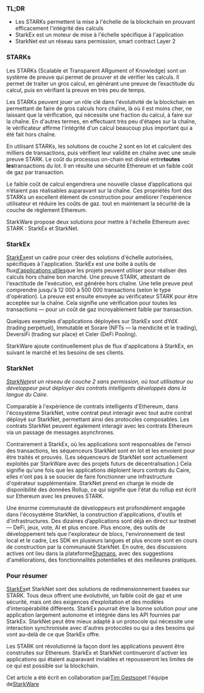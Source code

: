 ### TL;DR

* Les STARKs permettent la mise à l'échelle de la blockchain en prouvant efficacement l'intégrité des calculs
* StarkEx est un moteur de mise à l'échelle spécifique à l'application
* StarkNet est un réseau sans permission, smart contract Layer 2

### **STARKs**

Les STARKs (Scalable et Transparent ARgument of Knowledge) sont un système de preuve qui permet de prouver et de vérifier les calculs. Il permet de traiter un gros calcul, en générant une preuve de l’exactitude du calcul, puis en vérifiant la preuve en très peu de temps.

Les STARKs peuvent jouer un rôle clé dans l'évolutivité de la blockchain en permettant de faire de gros calculs hors chaîne, là où il est moins cher, ne laissant que la vérification, qui nécessite une fraction du calcul, à faire sur la chaîne. En d'autres termes, en effectuant très peu d'étapes sur la chaîne, le vérificateur affirme l'intégrité d'un calcul beaucoup plus important qui a été fait hors chaîne.

En utilisant STARKs, les solutions de couche 2 sont en lot et calculent des milliers de transactions, puis vérifient leur validité en chaîne avec une seule preuve STARK. Le coût du processus on-chain est divisé entre**toutes les**transactions du lot. Il en résulte une sécurité Ethereum et un faible coût de gaz par transaction.

Le faible coût de calcul engendrera une nouvelle classe d’applications qui n’étaient pas réalisables auparavant sur la chaîne. Ces propriétés font des STARKs un excellent élément de construction pour améliorer l'expérience utilisateur et réduire les coûts de gaz. tout en maintenant la sécurité de la couche de règlement Ethereum.

StarkWare propose deux solutions pour mettre à l'échelle Ethereum avec STARK : StarkEx et StarkNet.

### **StarkEx**

[StarkEx](https://starkware.co/starkex/)est un cadre pour créer des solutions d'échelle autorisées, spécifiques à l'application. StarkEx est une boîte à outils de flux[d'applications utiles](https://docs.starkware.co/starkex-v4/starkex-deep-dive/regular-flows)que les projets peuvent utiliser pour réaliser des calculs hors chaîne bon marché. Une preuve STARK, attestant de l'exactitude de l'exécution, est générée hors chaîne. Une telle preuve peut comprendre jusqu'à 12 000 à 500 000 transactions (selon le type d'opération). La preuve est ensuite envoyée au vérificateur STARK pour être acceptée sur la chaîne. Cela signifie une vérification pour toutes les transactions — pour un coût de gaz incroyablement faible par transaction.

Quelques exemples d'applications déployées sur StarkEx sont dYdX (trading perpétuel), Immutable et Sorare (NFTs — la mendicité et le trading), DeversiFi (trading sur place) et Celer (DeFi Pooling).

StarkWare ajoute continuellement plus de flux d'applications à StarkEx, en suivant le marché et les besoins de ses clients.

### **StarkNet**

*[StarkNet](https://starkware.co/starknet/)est un réseau de couche 2 sans permission, où tout utilisateur ou développeur peut déployer des contrats intelligents développés dans la langue du Caire.*

Comparable à l'expérience de contrats intelligents d'Ethereum, dans l'écosystème StarkNet, votre contrat peut interagir avec tout autre contrat déployé sur StarkNet, permettant ainsi des protocoles composables. Les contrats StarkNet peuvent également interagir avec les contrats Ethereum via un passage de messages asynchrones.

Contrairement à StarkEx, où les applications sont responsables de l'envoi des transactions, les séquenceurs StarkNet sont en lot et les envoient pour être traités et prouvés. (Les séquenceurs de StarkNet sont actuellement exploités par StarkWare avec des projets futurs de décentralisation.) Cela signifie qu'une fois que les applications déploient leurs contrats du Caire, elles n'ont pas à se soucier de faire fonctionner une infrastructure d'opérateur supplémentaire. StarkNet prend en charge le mode de disponibilité des données Rollup, ce qui signifie que l'état du rollup est écrit sur Ethereum avec les preuves STARK.

Une énorme communauté de développeurs est profondément engagée dans l'écosystème StarkNet, la construction d'applications, d'outils et d'infrastructures. Des dizaines d’applications sont déjà en direct sur testnet — DeFi, jeux, vote, AI et plus encore. Plus encore, des outils de développement tels que l'explorateur de blocs, l'environnement de test local et le cadre, Les SDK en plusieurs langues et plus encore sont en cours de construction par la communauté StarkNet. En outre, des discussions actives ont lieu dans la plateforme[Shamans](https://community.starknet.io/), avec des suggestions d'améliorations, des fonctionnalités potentielles et des meilleures pratiques.

### **Pour résumer**

[StarkEx](https://youtu.be/P-qoPVoneQA)et StarkNet sont des solutions de redimensionnement basées sur STARK. Tous deux offrent une évolutivité, un faible coût de gaz et une sécurité, mais ont des exigences d’exploitation et des modèles d’interopérabilité différents. StarkEx pourrait être la bonne solution pour une application largement autonome et intégrée dans les API fournies par StarkEx. StarkNet peut être mieux adapté à un protocole qui nécessite une interaction synchronisée avec d'autres protocoles ou qui a des besoins qui vont au-delà de ce que StarkEx offre.

Les STARK ont révolutionné la façon dont les applications peuvent être construites sur Ethereum. StarkEx et StarkNet continueront d'activer les applications qui étaient auparavant inviables et repousseront les limites de ce qui est possible sur la blockchain.

Cet article a été écrit en collaboration par[Tim Gestson](https://twitter.com/IcemanTim)et l'équipe de[StarkWare](https://starkware.co/)